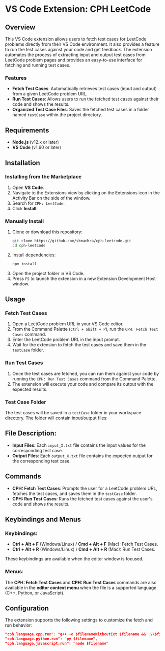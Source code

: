 # VS Code Extension: CPH LeetCode

## Overview

This VS Code extension allows users to fetch test cases for LeetCode problems directly from their VS Code environment. It also provides a feature to run the test cases against your code and get feedback. The extension automates the process of extracting input and output test cases from LeetCode problem pages and provides an easy-to-use interface for fetching and running test cases.

### Features

- **Fetch Test Cases**: Automatically retrieves test cases (input and output) from a given LeetCode problem URL.
- **Run Test Cases**: Allows users to run the fetched test cases against their code and shows the results.
- **Organized Test Case Files**: Saves the fetched test cases in a folder named `testCase` within the project directory.

## Requirements

- **Node.js** (v12.x or later)
- **VS Code** (v1.60 or later)

## Installation

### Installing from the Marketplace

1. Open **VS Code**.
2. Navigate to the Extensions view by clicking on the Extensions icon in the Activity Bar on the side of the window.
3. Search for `CPH: LeetCode`.
4. Click **Install**.

### Manually Install

1. Clone or download this repository:
   ```bash
   git clone https://github.com/skmachra/cph-leetcode.git
   cd cph-leetcode
2. Install dependencies:
   ```bash
   npm install
2. Open the project folder in VS Code.
3. Press `F5` to launch the extension in a new Extension Development Host window.

## Usage

### Fetch Test Cases

1. Open a LeetCode problem URL in your VS Code editor.
2. From the Command Palette (`Ctrl + Shift + P`), run the `CPH: Fetch Test Cases` command.
3. Enter the LeetCode problem URL in the input prompt.
4. Wait for the extension to fetch the test cases and save them in the `testCase` folder.

### Run Test Cases

1. Once the test cases are fetched, you can run them against your code by running the `CPH: Run Test Cases` command from the Command Palette.
2. The extension will execute your code and compare its output with the expected results.

### Test Case Folder

The test cases will be saved in a `testCase` folder in your workspace directory. The folder will contain input/output files:


## File Description:

- **Input Files**: Each `input_X.txt` file contains the input values for the corresponding test case.
- **Output Files**: Each `output_X.txt` file contains the expected output for the corresponding test case.

## Commands

- **CPH: Fetch Test Cases**: Prompts the user for a LeetCode problem URL, fetches the test cases, and saves them in the `testCase` folder.
- **CPH: Run Test Cases**: Runs the fetched test cases against the user's code and shows the results.

## Keybindings and Menus

### Keybindings:

- **Ctrl + Alt + F** (Windows/Linux) / **Cmd + Alt + F** (Mac): Fetch Test Cases.
- **Ctrl + Alt + R** (Windows/Linux) / **Cmd + Alt + R** (Mac): Run Test Cases.

These keybindings are available when the editor window is focused.

### Menus:

The **CPH: Fetch Test Cases** and **CPH: Run Test Cases** commands are also available in the **editor context menu** when the file is a supported language (C++, Python, or JavaScript).


## Configuration

The extension supports the following settings to customize the fetch and run behavior:

```json
"cph.language.cpp.run": "g++ -o $fileNameWithoutExt $filename && .\\$fileNameWithoutExt",
"cph.language.python.run": "py $filename",
"cph.language.javascript.run": "node $filename"
